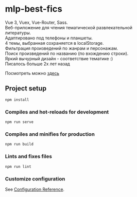 # mlp-best-fics

Vue 3, Vuex, Vue-Router, Sass. 
<br>Веб-приложение для чтения тематической развлекательной литературы. 
<br>Адаптировано под телефоны и планшеты. 
<br>4 темы, выбранная сохраняется в localStorage. 
<br>Фильтрация произведений по жанрам и персонажам.
<br>Поиск произведений по названию (по вхождению строки).
<br>Яркий вычурный дизайн - соответствие тематике :)
<br>Писалось больше 2х лет назад

Посмотреть можно <a href="http://mlp-best-fics.cw53615.tw1.ru/">здесь</a>

## Project setup
```
npm install
```

### Compiles and hot-reloads for development
```
npm run serve
```

### Compiles and minifies for production
```
npm run build
```

### Lints and fixes files
```
npm run lint
```

### Customize configuration
See [Configuration Reference](https://cli.vuejs.org/config/).
